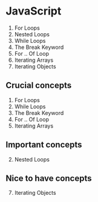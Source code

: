 # JavaScript 

1. For Loops
2. Nested Loops
3. While Loops
4. The Break Keyword
5. For .. Of Loop
6. Iterating Arrays
7. Iterating Objects

## Crucial concepts

1. For Loops
3. While Loops
4. The Break Keyword
5. For .. Of Loop
6. Iterating Arrays

## Important concepts

2. Nested Loops

## Nice to have concepts

7. Iterating Objects
